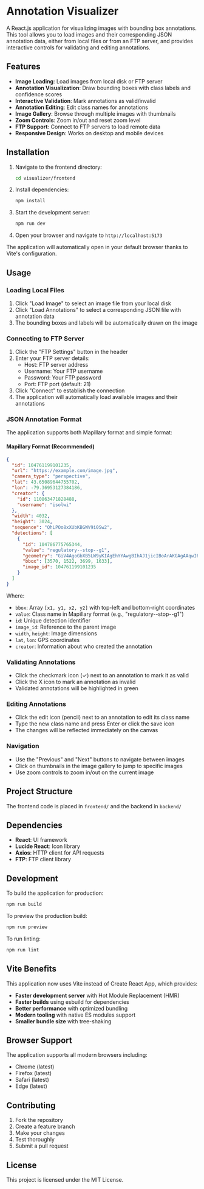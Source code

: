 # Annotation Visualizer

A React.js application for visualizing images with bounding box annotations. This tool allows you to load images and their corresponding JSON annotation data, either from local files or from an FTP server, and provides interactive controls for validating and editing annotations.

## Features

- **Image Loading**: Load images from local disk or FTP server
- **Annotation Visualization**: Draw bounding boxes with class labels and confidence scores
- **Interactive Validation**: Mark annotations as valid/invalid
- **Annotation Editing**: Edit class names for annotations
- **Image Gallery**: Browse through multiple images with thumbnails
- **Zoom Controls**: Zoom in/out and reset zoom level
- **FTP Support**: Connect to FTP servers to load remote data
- **Responsive Design**: Works on desktop and mobile devices

## Installation

1. Navigate to the frontend directory:
   ```bash
   cd visualizer/frontend
   ```

2. Install dependencies:
   ```bash
   npm install
   ```

3. Start the development server:
   ```bash
   npm run dev
   ```

4. Open your browser and navigate to `http://localhost:5173`

The application will automatically open in your default browser thanks to Vite's configuration.

## Usage

### Loading Local Files

1. Click "Load Image" to select an image file from your local disk
2. Click "Load Annotations" to select a corresponding JSON file with annotation data
3. The bounding boxes and labels will be automatically drawn on the image

### Connecting to FTP Server

1. Click the "FTP Settings" button in the header
2. Enter your FTP server details:
   - Host: FTP server address
   - Username: Your FTP username
   - Password: Your FTP password
   - Port: FTP port (default: 21)
3. Click "Connect" to establish the connection
4. The application will automatically load available images and their annotations

### JSON Annotation Format

The application supports both Mapillary format and simple format:

#### Mapillary Format (Recommended)
```json
{
  "id": 104761199101235,
  "url": "https://example.com/image.jpg",
  "camera_type": "perspective",
  "lat": 43.65089644755702,
  "lon": -79.36953127384186,
  "creator": {
    "id": 110863471828488,
    "username": "isolwi"
  },
  "width": 4032,
  "height": 3024,
  "sequence": "QhLPOo8xXUbKBGWV9i0Sw2",
  "detections": [
    {
      "id": 104786775765344,
      "value": "regulatory--stop--g1",
      "geometry": "GiV4AgoGbXB5LW9yKIAgEhYYAwgBIhAJ1jicIBoArAKGAgAAqwIP",
      "bbox": [3570, 1522, 3699, 1633],
      "image_id": 104761199101235
    }
  ]
}
```

Where:
- `bbox`: Array `[x1, y1, x2, y2]` with top-left and bottom-right coordinates
- `value`: Class name in Mapillary format (e.g., "regulatory--stop--g1")
- `id`: Unique detection identifier
- `image_id`: Reference to the parent image
- `width`, `height`: Image dimensions
- `lat`, `lon`: GPS coordinates
- `creator`: Information about who created the annotation

### Validating Annotations

- Click the checkmark icon (✓) next to an annotation to mark it as valid
- Click the X icon to mark an annotation as invalid
- Validated annotations will be highlighted in green

### Editing Annotations

- Click the edit icon (pencil) next to an annotation to edit its class name
- Type the new class name and press Enter or click the save icon
- The changes will be reflected immediately on the canvas

### Navigation

- Use the "Previous" and "Next" buttons to navigate between images
- Click on thumbnails in the image gallery to jump to specific images
- Use zoom controls to zoom in/out on the current image

## Project Structure

The frontend code is placed in `frontend/` and the backend in `backend/`

## Dependencies

- **React**: UI framework
- **Lucide React**: Icon library
- **Axios**: HTTP client for API requests
- **FTP**: FTP client library

## Development

To build the application for production:

```bash
npm run build
```

To preview the production build:

```bash
npm run preview
```

To run linting:

```bash
npm run lint
```

## Vite Benefits

This application now uses Vite instead of Create React App, which provides:

- **Faster development server** with Hot Module Replacement (HMR)
- **Faster builds** using esbuild for dependencies
- **Better performance** with optimized bundling
- **Modern tooling** with native ES modules support
- **Smaller bundle size** with tree-shaking

## Browser Support

The application supports all modern browsers including:
- Chrome (latest)
- Firefox (latest)
- Safari (latest)
- Edge (latest)

## Contributing

1. Fork the repository
2. Create a feature branch
3. Make your changes
4. Test thoroughly
5. Submit a pull request

## License

This project is licensed under the MIT License.
